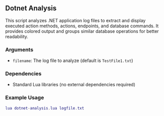 ## Dotnet Analysis
This script analyzes .NET application log files to extract and display executed action methods, actions, endpoints, and database commands. It provides colored output and groups similar database operations for better readability.

### Arguments
- `filename`: The log file to analyze (default is `TestFile1.txt`)

### Dependencies
- Standard Lua libraries (no external dependencies required)

### Example Usage
```lua
lua dotnet-analysis.lua logfile.txt
```